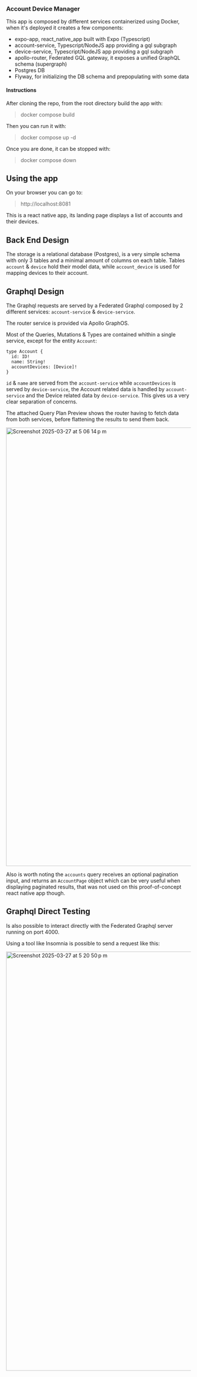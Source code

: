 ### Account Device Manager

This app is composed by different services containerized using Docker, when it's deployed it creates a few components:
- expo-app, react_native_app built with Expo (Typescript)
- account-service, Typescript/NodeJS app providing a gql subgraph
- device-service,  Typescript/NodeJS app providing a gql subgraph
- apollo-router, Federated GQL gateway, it exposes a unified GraphQL schema (supergraph)
- Postgres DB
- Flyway, for initializing the DB schema and prepopulating with some data

#### Instructions

After cloning the repo, from the root directory build the app with:
> docker compose build

Then you can run it with:
> docker compose up -d


Once you are done, it can be stopped with:
> docker compose down

## Using the app
On your browser you can go to:

> http://localhost:8081

This is a react native app, its landing page displays a list of accounts and their devices.

## Back End Design

The storage is a relational database (Postgres), is a very simple schema with only 3 tables and a minimal amount of columns on each table. Tables `account` & `device` hold their model data, while `account_device` is used for mapping devices to their account.

## Graphql Design

The Graphql requests are served by a Federated Graphql composed by 2 different services: `account-service` & `device-service`.

The router service is provided via Apollo GraphOS.

Most of the Queries, Mutations & Types are contained whithin a single service, except for the entity `Account`:

    type Account {
      id: ID!
      name: String!
      accountDevices: [Device]!
    }

`id` & `name` are served from the `account-service` while `accountDevices` is served by `device-service`, the Account related data is handled by `account-service` and the Device related data by `device-service`. This gives us a very clear separation of concerns.

The attached Query Plan Preview shows the router having to fetch data from both services, before flattening the results to send them back.

<img width="1195" alt="Screenshot 2025-03-27 at 5 06 14 p m" src="https://github.com/user-attachments/assets/4340b993-75b7-4dbe-aa66-4cad373cdb12" />

Also is worth noting the `accounts` query receives an optional pagination input, and returns an `AccountPage` object which can be very useful when displaying paginated results, that was not used on this proof-of-concept react native app though.

## Graphql Direct Testing

Is also possible to interact directly with the Federated Graphql server running on port 4000.

Using a tool like Insomnia is possible to send a request like this:

<img width="1142" alt="Screenshot 2025-03-27 at 5 20 50 p m" src="https://github.com/user-attachments/assets/f80b6e0a-a48e-498a-8a5c-ba20027ad524" />








